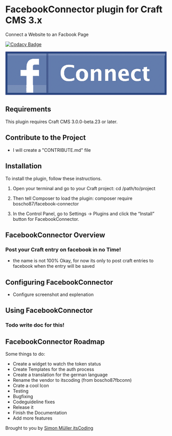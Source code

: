 # FacebookConnector plugin for Craft CMS 3.x

Connect a Website to an Facbook Page

[![Codacy Badge](https://api.codacy.com/project/badge/Grade/e5bad32b62e145c29188de7645170778)](https://www.codacy.com/app/boscho87/facebook-connector?utm_source=github.com&amp;utm_medium=referral&amp;utm_content=boscho87/facebook-connector&amp;utm_campaign=Badge_Grade)

![Screenshot](resources/img/plugin-logo.png)

## Requirements

This plugin requires Craft CMS 3.0.0-beta.23 or later.

## Contribute to the Project

  - I will create a "CONTRIBUTE.md" file

## Installation

To install the plugin, follow these instructions.

1. Open your terminal and go to your Craft project:
        cd /path/to/project

2. Then tell Composer to load the plugin:
        composer require boscho87/facebook-connector

3. In the Control Panel, go to Settings → Plugins and click the “Install” button for FacebookConnector.

## FacebookConnector Overview
 ### Post your Craft entry on facebook in no Time!

 - the name is not 100% Okay, for now its only to post craft entries to facebook when the entry will be saved

## Configuring FacebookConnector

 - Configure screenshot and explenation

## Using FacebookConnector

### Todo write doc for this!

## FacebookConnector Roadmap

Some things to do:

* Create a widget to watch the token status
* Create Templates for the auth process
* Create a translation for the german language
* Rename the vendor to itscoding (from boscho87fbconn)
* Crate a cool Icon
* Testing
* Bugfixing
* Codeguideline fixes
* Release it
* Finish the Documentation
* Add more features

Brought to you by [Simon Müller itsCoding](https://www.itscoding.ch)
